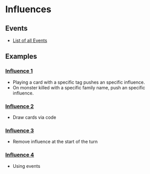 # Influences

## Events

- [List of all Events](https://github.com/Actilu/hellcard-modding-reference/blob/main/Wiki/influences/events.md)

## Examples

### [Influence 1](https://github.com/Actilu/hellcard-modding-reference/blob/main/Wiki/influences/angel_script_examples.md#influence-001-character_influence_masteras)

- Playing a card with a specific tag pushes an specific influence.
- On monster killed with a specific family name, push an specific influence.

### [Influence 2](https://github.com/Actilu/hellcard-modding-reference/blob/main/Wiki/influences/angel_script_ideas.md#drawing-a-card-by-script)

- Draw cards via code

### [Influence 3](https://github.com/Actilu/hellcard-modding-reference/blob/main/Wiki/influences/angel_script_ideas.md#remove-influence-at-the-start-of-the-turn)

- Remove influence at the start of the turn

### [Influence 4](https://github.com/Actilu/hellcard-modding-reference/blob/main/Wiki/influences/angel_script_ideas.md#eventtype)

- Using events